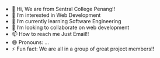 - 👋 Hi, We are from Sentral College Penang!!
- 👀 I’m interested in Web Development
- 🌱 I’m currently learning Software Engineering
- 💞️ I’m looking to collaborate on web development
- 📫 How to reach me Just Email!!
- 😄 Pronouns: ...
- ⚡ Fun fact: We are all in a group of great project members!!

<!---
SPAT-SC0524/SPAT-SC0524 is a ✨ special ✨ repository because its `README.md` (this file) appears on your GitHub profile.
You can click the Preview link to take a look at your changes.
--->
